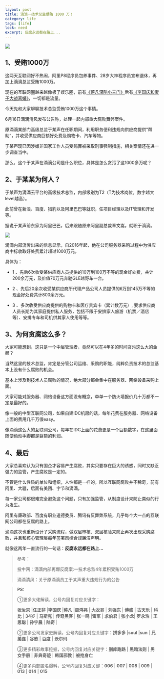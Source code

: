```yaml
---
layout: post
title: 滴滴一技术总监受贿 1000 万！
category: life
tags: [life]
lock: need
excerpt: 反腐永远都在路上...
---
```


![](http://favorites.ren/assets/images/2020/it/didi01.jpg) 

## 1、受贿1000万

这两天互联网好不热闹，阿里P8程序员包养事件、28岁大神程序员宣布退休，再加上滴滴总监受贿1000万。

现在的互联网圈越来越像极了娱乐圈，前有[《蒋凡深陷小三门》](http://www.intelyes.xyz/it/2020/05/11/jiangfan.html)后有[《李国庆和妻子大战离婚》](http://www.intelyes.xyz/it/2020/05/18/liguoqing.html)，一切都是流量。

今天先和大家聊聊技术总监受贿1000万这个事情。

6月16日滴滴清风发布公告称，处理一起内部重大腐败舞弊案件。

原滴滴某部门高级总监于某声在任职期间，利用职务便利违规向供应商提供“帮助”，并收受供应商巨额好处费及购物卡、汽车等物。

于某声现已因涉嫌非国家工作人员受贿罪被采取刑事强制措施，相关案情还在进一步调查当中。

那么，这个于某声在滴滴公司是什么职位，具体是怎么贪污了这1000多万呢？

## 2、于某某为何人？

于某声为滴滴云平台的高级技术总监，内部级别为T2（T为技术岗位，数字越大level越高）。

此前曾在新浪、百度、猎豹以及阿里巴巴等就职，任项目经理以及IT管理和开发等。

据说于某声前东家为阿里巴巴，后来跟随原来阿里副总裁章文嵩，就职于滴滴。

![](http://favorites.ren/assets/images/2020/it/didi02.jpg) 

滴滴内部流传出来的信息显示，自2016年起，他在公司服务器采购过程中为供应商中标收取好处费累计超过1000万元。

具体为：

- 1 、先后6次收受某供应商人员提供的10万到100万不等的现金好处费，共计200余万元，及价值70万元奔驰GLE越野车一台。 

- 2 、先后20余次收受某供应商所代理产品公司人员提供的6万到145万不等的现金好处费共计800余万元。 

- 3 、多次收受供应商提供的购物卡和医疗贵宾卡（累计数万元）, 要求供应商人员长期为其家庭提供私人服务，包括不限于安排家人旅游（机票／酒店等）、安排专车和司机供其家人使用等等。

## 3、为何贪腐这么多？

大家可能想到，这只是一个中层管理者，竟然可以在4年多的时间贪污这么大的金额？

当然这里的技术总监，肯定是分管公司运维、采购的职能，纯粹负责技术的总监基本上没有什么腐败的机会。

基本上涉及到技术人员腐败的情况，绝大部分都会集中在服务器、网络设备采购上面。

大家可能对服务器、网络设备这方面没有概念，单单一个防火墙报价几十万都不一定是最好的。

像一般的中型互联网公司，如果自建IDC机房的话，每年花费在服务器、网络设备上面的费用几千万很easy。

像滴滴这么大的互联网公司，每年在IDC上面的花费更是一个巨额数字，在这里面随便动动手脚都是巨额的利润。

## 4、最后

大家总喜欢认为只有国企才容易产生腐败，其实只要存在巨大的诱惑，同时又缺乏强力的监管，产生腐败是一定的。

不管是什么性质的单位和组织，人性都是一样的，所以互联网腐败并不稀奇，前有阿里、大疆，后面有美团、字节和滴滴。

每一家公司都很难完全避免这个问题，只有加强监管，从制度设计来防止类似的行为发生。

阿里有廉政部、百度有职业道德委员、腾讯有反舞弊系统，几乎每个大一点的互联网公司都在反腐的路上。

滴滴这次也重新设计了采购流程，做双层审核、双层核验来防止再次出现采购腐败，并且和核心管理层每年签署风控合规廉洁声明。

就像这两年一直流行的一句话：**反腐永远都在路上...**

>参考：
>
>投中网：滴滴内部再爆反腐案:一技术总监4年累积受贿1000万
>
>滴滴清风：关于原滴滴员工于某声重大违规行为的公告


>**PS:**
>
>①更多大佬解读，公号内回复对应关键字：
>
>**张汝京** |**任正非** |**李国庆** |**蒋凡** |**周鸿祎** | **大衣哥** | **刘强东** | **傅盛** | **古天乐** | **科比** | **34岁** | **马斯克** | **传奇黑客** | **张一鸣** |**雷军** | **求伯君** | **张小龙**| **罗永浩** | **王思聪** | **孙宇晨** | **陆奇** |
>
>②更多公司发家史解读，公号内回复对应关键字：**拼多多** |**soul** |**sun** | **兄弟连** | **谷歌** | **百度** | **沃尔玛**
>
>③更多精彩故事挖掘，公号内回复对应关键字：**删库跑路** | **黑暗法则** | **男女手册** | **非典奇迹** | **韩国邪教** | **被抢身亡**
>
>④更多内部匿名爆料，公号内回复对应关键：**006** | **007** | **008** | **009** | **013** | **014** | **015**


